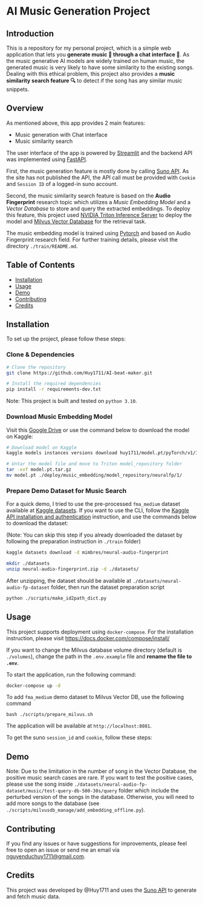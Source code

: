# AI Music Generation Project

## Introduction
This is a repository for my personal project, which is a simple web application that lets you **generate music 🎵 through a chat interface 💬**. As the music generative AI models are widely trained on human music, the generated music is very likely to have some similarity to the existing songs. Dealing with this ethical problem, this project also provides a **music similarity search feature 🔍** to detect if the song has any similar music snippets.

## Overview

As mentioned above, this app provides 2 main features:
- Music generation with Chat interface
- Music similarity search

The user interface of the app is powered by [Streamlit](https://streamlit.io/) and the backend API was implemented using [FastAPI](https://fastapi.tiangolo.com/).

First, the music generation feature is mostly done by calling [Suno API](https://suno.com/). As the site has not published the API, the API call must be provided with `Cookie` and `Session ID` of a logged-in suno account.

Second, the music similarity search feature is based on the **Audio Fingerprint** research topic which utilizes a *Music Embedding Model* and a *Vector Database* to store and query the extracted embeddings. To deploy this feature, this project used [NVIDIA Triton Inference Server](https://developer.nvidia.com/triton-inference-server) to deploy the model and [Milvus Vector Database](https://milvus.io/) for the retrieval task.

The music embedding model is trained using [Pytorch](https://pytorch.org/) and based on Audio Fingerprint research field. For further training details, please visit the directory `./train/README.md`.

## Table of Contents
- [Installation](#installation)
- [Usage](#usage)
- [Demo](#demo)
- [Contributing](#contributing)
- [Credits](#credits)

## Installation
To set up the project, please follow these steps:

### Clone & Dependencies

```bash
# Clone the repository
git clone https://github.com/Huy1711/AI-beat-maker.git

# Install the required dependencies
pip install -r requirements-dev.txt
```
Note: This project is built and tested on `python 3.10`.

### Download Music Embedding Model

Visit this [Google Drive](https://drive.google.com/file/d/1DPwgDD0xxQsIY4ru2QaH1wpngxG3VvJY/view?usp=sharing) or use the command below to download the model on Kaggle:

```bash
# Download model on Kaggle
kaggle models instances versions download huy1711/model.pt/pyTorch/v1/1

# Untar the model file and move to Triton model_repository folder
tar -xvf model.pt.tar.gz
mv model.pt ./deploy/music_embedding/model_repository/neuralfp/1/
```

### Prepare Demo Dataset for Music Search

For a quick demo, I tried to use the pre-processed `fma_medium` dataset available at [Kaggle datasets](https://www.kaggle.com/datasets/mimbres/neural-audio-fingerprint). If you want to use the CLI, follow the [Kaggle API installation and authentication](https://www.kaggle.com/docs/api) instruction, and use the commands below to download the dataset:

(Note: You can skip this step if you already downloaded the dataset by following the preparation instruction in `./train` folder)
```bash
kaggle datasets download -d mimbres/neural-audio-fingerprint

mkdir ./datasets
unzip neural-audio-fingerprint.zip -d ./datasets/
```

After unzipping, the dataset should be available at `./datasets/neural-audio-fp-dataset` folder, then run the dataset preparation script

```bash
python ./scripts/make_id2path_dict.py
```

## Usage
This project supports deployment using `docker-compose`.
For the installation instruction, please visit https://docs.docker.com/compose/install/

If you want to change the Milvus database volume directory (default is `./volumes`), change the path in the `.env.example` file and **rename the file to `.env`**.

To start the application, run the following command:

```bash
docker-compose up -d
```

To add `fma_medium` demo dataset to Milvus Vector DB, use the following command
```
bash ./scripts/prepare_milvus.sh
```

The application will be available at `http://localhost:8081`.

To get the suno `session_id` and `cookie`, follow these steps:

## Demo

Note: Due to the limitation in the number of song in the Vector Database, the positive music search cases are rare. If you want to test the positive cases, please use the song inside `./datasets/neural-audio-fp-dataset/music/test-query-db-500-30s/query` folder which include the perturbed version of the songs in the database. Otherwise, you will need to add more songs to the database (see ``./scripts/milvusdb_manage/add_embedding_offline.py``).

## Contributing
If you find any issues or have suggestions for improvements, please feel free to open an issue or send me an email via nguyenduchuy1711@gmail.com.

## Credits
This project was developed by @Huy1711 and uses the [Suno API](https://suno.com/) to generate and fetch music data.
